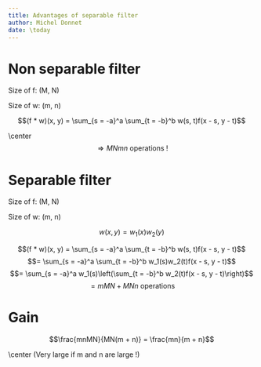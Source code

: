 ```yaml
---
title: Advantages of separable filter
author: Michel Donnet
date: \today
---
```



# Non separable filter

Size of f: (M, N)

Size of w: (m, n)

$$(f * w)(x, y) = \sum_{s = -a}^a \sum_{t = -b}^b w(s, t)f(x - s, y - t)$$

\center $$\Rightarrow MNmn \ \text{operations !}$$


# Separable filter

Size of f: (M, N)

Size of w: (m, n)

$$w(x, y) = w_1(x) w_2(y)$$

$$(f * w)(x, y) = \sum_{s = -a}^a \sum_{t = -b}^b w(s, t)f(x - s, y - t)$$
$$= \sum_{s = -a}^a \sum_{t = -b}^b w_1(s)w_2(t)f(x - s, y - t)$$
$$= \sum_{s = -a}^a w_1(s)\left(\sum_{t = -b}^b w_2(t)f(x - s, y - t)\right)$$
$$= mMN + MNn \ \text{operations}$$

# Gain

$$\frac{mnMN}{MN(m + n)} = \frac{mn}{m + n}$$

\center (Very large if m and n are large !)
